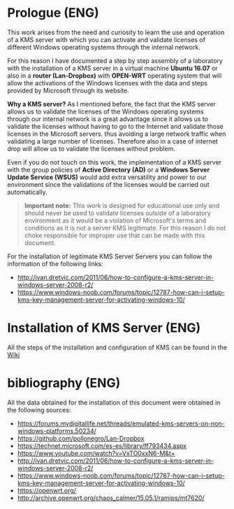 # Prologue (ENG)

This work arises from the need and curiosity to learn the use and operation of a KMS server with which you can activate and validate licenses of different Windows operating systems through the internal network.

For this reason I have documented a step by step assembly of a laboratory with the installation of a KMS server in a virtual machine **Ubuntu 16.07** or also in a **router (Lan-Dropbox)** with **OPEN-WRT** operating system that will allow the activations of the Windows licenses with the data and steps provided by Microsoft through its website.

**Why a KMS server?** As I mentioned before, the fact that the KMS server allows us to validate the licenses of the Windows operating systems through our internal network is a great advantage since it allows us to validate the licenses without having to go to the Internet and validate those licenses in the Microsoft servers. thus avoiding a large network traffic when validating a large number of licenses. Therefore also in a case of internet drop will allow us to validate the licenses without problem.

Even if you do not touch on this work, the implementation of a KMS server with the group policies of **Active Directory (AD)** or a **Windows Server Update Service (WSUS)** would add extra versatility and power to our environment since the validations of the licenses would be carried out automatically.

>**Important note:** This work is designed for educational use only and should never be used to validate licenses outside of a laboratory environment as it would be a violation of Microsoft's terms and conditions as it is not a server KMS legitimate. For this reason I do not choke responsible for improper use that can be made with this document.

For the installation of legitimate KMS Server Servers you can follow the information of the following links:

+ http://ivan.dretvic.com/2011/06/how-to-configure-a-kms-server-in-windows-server-2008-r2/
+ https://www.windows-noob.com/forums/topic/12787-how-can-i-setup-kms-key-management-server-for-activating-windows-10/


# Installation of KMS Server (ENG)

All the steps of the installation and configuration of KMS can be found in the [Wiki](../../wiki)

# bibliography (ENG)
All the data obtained for the installation of this document were obtained in the following sources:

+ https://forums.mydigitallife.net/threads/emulated-kms-servers-on-non-windows-platforms.50234/
+ https://github.com/pollonegro/Lan-Dropbox
+ https://technet.microsoft.com/es-es/library/ff793434.aspx
+ https://www.youtube.com/watch?v=VxTO0xxN6-M&t=
+ http://ivan.dretvic.com/2011/06/how-to-configure-a-kms-server-in-windows-server-2008-r2/
+ https://www.windows-noob.com/forums/topic/12787-how-can-i-setup-kms-key-management-server-for-activating-windows-10/
+ https://openwrt.org/
+ http://archive.openwrt.org/chaos_calmer/15.05.1/ramips/mt7620/
